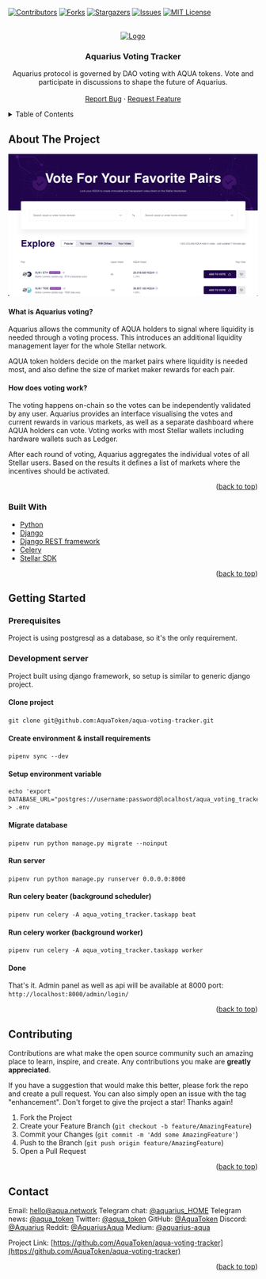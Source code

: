 <div id="top"></div>


<!-- PROJECT SHIELDS -->
[![Contributors][contributors-shield]][contributors-url]
[![Forks][forks-shield]][forks-url]
[![Stargazers][stars-shield]][stars-url]
[![Issues][issues-shield]][issues-url]
[![MIT License][license-shield]][license-url]



<!-- PROJECT LOGO -->
<br />
<div align="center">
  <a href="https://github.com/AquaToken/aqua-voting-tracker">
    <img src="https://aqua.network/assets/img/header-logo.svg" alt="Logo" width="250" height="80">
  </a>

<h3 align="center">Aquarius Voting Tracker</h3>

  <p align="center">
    Aquarius protocol is governed by DAO voting with AQUA tokens. Vote and participate in discussions to shape the future of Aquarius.
    <br />
    <br />
    <a href="https://github.com/AquaToken/aqua-voting-tracker/issues">Report Bug</a>
    ·
    <a href="https://vote.aqua.network/">Request Feature</a>
  </p>
</div>



<!-- TABLE OF CONTENTS -->
<details>
  <summary>Table of Contents</summary>
  <ol>
    <li>
      <a href="#about-the-project">About The Project</a>
      <ul>
        <li><a href="#built-with">Built With</a></li>
      </ul>
    </li>
    <li>
      <a href="#getting-started">Getting Started</a>
      <ul>
        <li><a href="#prerequisites">Prerequisites</a></li>
        <li><a href="#development-server">Development server</a></li>
      </ul>
    </li>
    <li><a href="#contributing">Contributing</a></li>
    <li><a href="#contact">Contact</a></li>
  </ol>
</details>



<!-- ABOUT THE PROJECT -->
## About The Project

[![Aquarius voting tool Screen Shot][product-screenshot]](https://vote.aqua.network/)


#### What is Aquarius voting?
Aquarius allows the community of AQUA holders to signal where liquidity is needed through a voting process. This introduces an additional liquidity management layer for the whole Stellar network.

AQUA token holders decide on the market pairs where liquidity is needed most, and also define the size of market maker rewards for each pair.

#### How does voting work?
The voting happens on-chain so the votes can be independently validated by any user. Aquarius provides an interface visualising the votes and current rewards in various markets, as well as a separate dashboard where AQUA holders can vote. Voting works with most Stellar wallets including hardware wallets such as Ledger.

After each round of voting, Aquarius aggregates the individual votes of all Stellar users. Based on the results it defines a list of markets where the incentives should be activated.


<p align="right">(<a href="#top">back to top</a>)</p>



### Built With

* [Python](https://python.org/)
* [Django](https://www.djangoproject.com/)
* [Django REST framework](https://www.django-rest-framework.org/)
* [Celery](https://docs.celeryq.dev/en/stable/getting-started/introduction.html)
* [Stellar SDK](https://pypi.org/project/stellar-sdk/)

<p align="right">(<a href="#top">back to top</a>)</p>



<!-- GETTING STARTED -->

## Getting Started

### Prerequisites
Project is using postgresql as a database, so it's the only requirement.

### Development server
Project built using django framework, so setup is similar to generic django project.

#### Clone project
`git clone git@github.com:AquaToken/aqua-voting-tracker.git`

#### Create environment & install requirements
`pipenv sync --dev`

#### Setup environment variable
```
echo 'export DATABASE_URL="postgres://username:password@localhost/aqua_voting_tracker"' > .env
```

#### Migrate database
`pipenv run python manage.py migrate --noinput`

#### Run server
`pipenv run python manage.py runserver 0.0.0.0:8000`

#### Run celery beater (background scheduler)
`pipenv run celery -A aqua_voting_tracker.taskapp beat`

#### Run celery worker (background worker)
`pipenv run celery -A aqua_voting_tracker.taskapp worker`

#### Done
That's it. Admin panel as well as api will be available at 8000 port: `http://localhost:8000/admin/login/`


<p align="right">(<a href="#top">back to top</a>)</p>


<!-- CONTRIBUTING -->
## Contributing

Contributions are what make the open source community such an amazing place to learn, inspire, and create. Any contributions you make are **greatly appreciated**.

If you have a suggestion that would make this better, please fork the repo and create a pull request. You can also simply open an issue with the tag "enhancement".
Don't forget to give the project a star! Thanks again!

1. Fork the Project
2. Create your Feature Branch (`git checkout -b feature/AmazingFeature`)
3. Commit your Changes (`git commit -m 'Add some AmazingFeature'`)
4. Push to the Branch (`git push origin feature/AmazingFeature`)
5. Open a Pull Request

<p align="right">(<a href="#top">back to top</a>)</p>



<!-- CONTACT -->
## Contact

Email: [hello@aqua.network](mailto:hello@aqua.network)
Telegram chat: [@aquarius_HOME](https://t.me/aquarius_HOME)
Telegram news: [@aqua_token](https://t.me/aqua_token)
Twitter: [@aqua_token](https://twitter.com/aqua_token)
GitHub: [@AquaToken](https://github.com/AquaToken)
Discord: [@Aquarius](https://discord.gg/sgzFscHp4C)
Reddit: [@AquariusAqua](https://www.reddit.com/r/AquariusAqua/)
Medium: [@aquarius-aqua](https://medium.com/aquarius-aqua)

Project Link: [https://github.com/AquaToken/aqua-voting-tracker](https://github.com/AquaToken/aqua-voting-tracker)

<p align="right">(<a href="#top">back to top</a>)</p>



<!-- MARKDOWN LINKS & IMAGES -->
<!-- https://www.markdownguide.org/basic-syntax/#reference-style-links -->
[contributors-shield]: https://img.shields.io/github/contributors/AquaToken/aqua-voting-tracker.svg?style=for-the-badge
[contributors-url]: https://github.com/AquaToken/aqua-voting-tracker/graphs/contributors
[forks-shield]: https://img.shields.io/github/forks/AquaToken/aqua-voting-tracker.svg?style=for-the-badge
[forks-url]: https://github.com/AquaToken/aqua-voting-tracker/network/members
[stars-shield]: https://img.shields.io/github/stars/AquaToken/aqua-voting-tracker.svg?style=for-the-badge
[stars-url]: https://github.com/AquaToken/aqua-voting-tracker/stargazers
[issues-shield]: https://img.shields.io/github/issues/AquaToken/aqua-voting-tracker.svg?style=for-the-badge
[issues-url]: https://github.com/AquaToken/aqua-voting-tracker/issues
[license-shield]: https://img.shields.io/github/license/AquaToken/aqua-voting-tracker.svg?style=for-the-badge
[license-url]: https://github.com/AquaToken/aqua-voting-tracker/blob/master/LICENSE.txt
[product-screenshot]: images/screenshot.png
